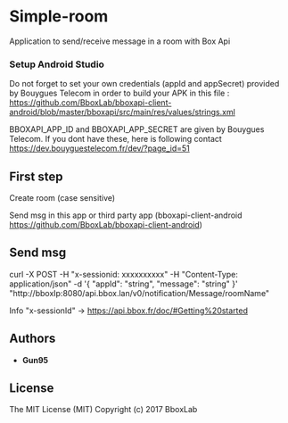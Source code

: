 # Simple-room

Application to send/receive message in a room with Box Api

### Setup Android Studio

Do not forget to set your own credentials (appId and appSecret) provided by Bouygues Telecom in order to build your APK in this file : https://github.com/BboxLab/bboxapi-client-android/blob/master/bboxapi/src/main/res/values/strings.xml

BBOXAPI_APP_ID and BBOXAPI_APP_SECRET are given by Bouygues Telecom. If you dont have these, here is following contact https://dev.bouyguestelecom.fr/dev/?page_id=51

## First step

Create room (case sensitive)

Send msg in this app or third party app (bboxapi-client-android https://github.com/BboxLab/bboxapi-client-android)

## Send msg 

curl -X POST -H "x-sessionid: xxxxxxxxxx" -H "Content-Type: application/json" -d '{
  "appId": "string",
  "message": "string"
}' "http://bboxIp:8080/api.bbox.lan/v0/notification/Message/roomName"

Info "x-sessionId" -> https://api.bbox.fr/doc/#Getting%20started


## Authors
* **Gun95**

## License
The MIT License (MIT) Copyright (c) 2017 BboxLab